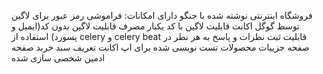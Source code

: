 فروشگاه اینترنتی نوشته شده با جنگو دارای امکانات:
فراموشی رمز عبور برای لاگین توسط گوگل اکانت
قابلیت لاگین با کد یکبار مصرف
قابلیت لاگین بدون کد(ایمیل و پسورد)
استفاده از celery و celery beat
قابلیت ثبت نظرات و پاسخ به هر نطر در صفحه جزییات محصولات
تست نویسی شده برای اپ اکانت
تعریف سبد خربد 
صفحه ادمین شخصی سازی شده
